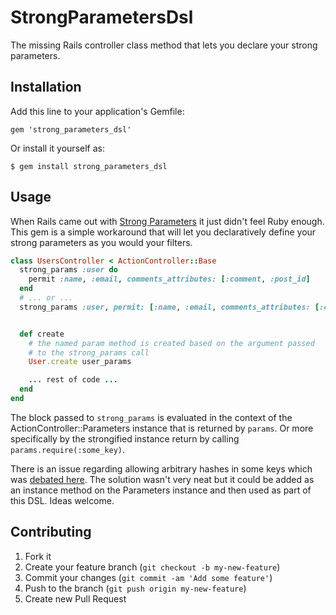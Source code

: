 # StrongParametersDsl

The missing Rails controller class method that lets you declare your strong parameters.

## Installation

Add this line to your application's Gemfile:

    gem 'strong_parameters_dsl'

Or install it yourself as:

    $ gem install strong_parameters_dsl

## Usage

When Rails came out with [Strong Parameters](http://edgeapi.rubyonrails.org/classes/ActionController/StrongParameters.html) it just didn't feel Ruby enough.
This gem is a simple workaround that will let you declaratively define your strong parameters as you would your filters.

```ruby
class UsersController < ActionController::Base
  strong_params :user do
    permit :name, :email, comments_attributes: [:comment, :post_id]
  end
  # ... or ...
  strong_params :user, permit: [:name, :email, comments_attributes: [:comment, :post_id]]


  def create
    # the named param method is created based on the argument passed
    # to the strong_params call
    User.create user_params

    ... rest of code ...
  end
end
```

The block passed to ```strong_params``` is evaluated in the context of the ActionController::Parameters instance that is returned by ```params```.
Or more specifically by the strongified instance return by calling ```params.require(:some_key)```.

There is an issue regarding allowing arbitrary hashes in some keys which was [debated here](https://github.com/rails/rails/issues/9454#issuecomment-14167664).
The solution wasn't very neat but it could be added as an instance method on the Parameters instance and then used as part of this DSL. Ideas welcome.

## Contributing

1. Fork it
2. Create your feature branch (`git checkout -b my-new-feature`)
3. Commit your changes (`git commit -am 'Add some feature'`)
4. Push to the branch (`git push origin my-new-feature`)
5. Create new Pull Request
